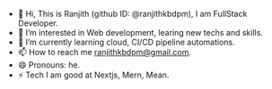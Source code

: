 - 👋 Hi, This is Ranjith (github ID: @ranjithkbdpm), I am FullStack Developer.
- 👀 I’m interested in Web development, learing new techs and skills.
- 🌱 I’m currently learning cloud, CI/CD pipeline automations.
- 📫 How to reach me ranjithkbdpm@gmail.com.
- 😄 Pronouns: he.
- ⚡ Tech I am good at Nextjs, Mern, Mean.

<!---
ranjithkbdpm/ranjithkbdpm is a ✨ special ✨ repository because its `README.md` (this file) appears on your GitHub profile.
You can click the Preview link to take a look at your changes.
--->
